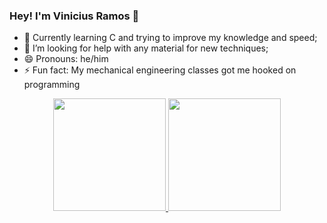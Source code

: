 ### Hey! I'm Vinicius Ramos 👋

- 🔭 Currently learning C and trying to improve my knowledge and speed;
- 🤔 I’m looking for help with any material for new techniques;
- 😄 Pronouns: he/him
- ⚡ Fun fact: My mechanical engineering classes got me hooked on programming

<div align="center">
  <a href="https://github.com/VRammos">
  <img height="180em" src="https://github-readme-stats.vercel.app/api?username=VRammos&show_icons=true&theme=dracula&include_all_commits=true&count_private=true"/>
  <img height="180em" src="https://github-readme-stats.vercel.app/api/top-langs/?username=Vrammos&layout=compact&langs_count=7&theme=dracula"/>
</div>
